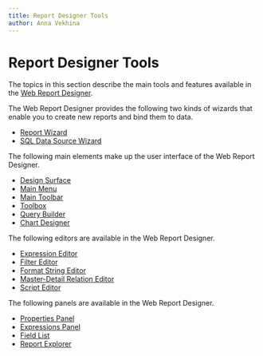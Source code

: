 ```yaml
---
title: Report Designer Tools
author: Anna Vekhina
---
```

# Report Designer Tools

The topics in this section describe the main tools and features available in the [Web Report Designer](../report-designer.md).

The Web Report Designer provides the following two kinds of wizards that enable you to create new reports and bind them to data.

- [Report Wizard](report-designer-tools/report-wizard.md)
- [SQL Data Source Wizard](report-designer-tools/sql-data-source-wizard.md)

The following main elements make up the user interface of the Web Report Designer.

- [Design Surface](report-designer-tools/design-surface.md)
- [Main Menu](report-designer-tools/menu.md)
- [Main Toolbar](report-designer-tools/toolbar.md)
- [Toolbox](report-designer-tools/toolbox.md)
- [Query Builder](report-designer-tools/query-builder.md)
- [Chart Designer](report-designer-tools/chart-designer.md)

The following editors are available in the Web Report Designer.

- [Expression Editor](report-designer-tools/expression-editor.md)
- [Filter Editor](report-designer-tools/filter-editor.md)
- [Format String Editor](report-designer-tools/format-string-editor.md)
- [Master-Detail Relation Editor](report-designer-tools/master-detail-relation-editor.md)
- [Script Editor](report-designer-tools/script-editor.md)

The following panels are available in the Web Report Designer.
- [Properties Panel](report-designer-tools/ui-panels/properties-panel.md)
- [Expressions Panel](report-designer-tools/ui-panels/expressions-panel.md)
- [Field List](report-designer-tools/ui-panels/field-list.md)
- [Report Explorer](report-designer-tools/ui-panels/report-explorer.md)
